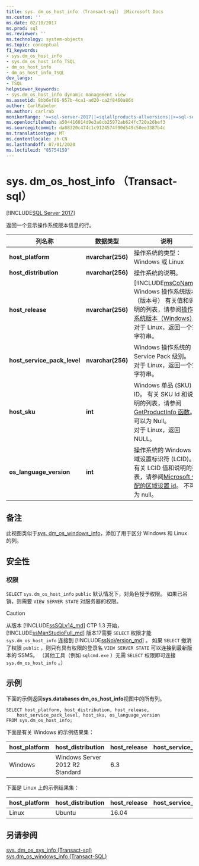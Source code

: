 ```yaml
---
title: sys. dm_os_host_info （Transact-sql） |Microsoft Docs
ms.custom: ''
ms.date: 02/10/2017
ms.prod: sql
ms.reviewer: ''
ms.technology: system-objects
ms.topic: conceptual
f1_keywords:
- sys.dm_os_host_info
- sys.dm_os_host_info_TSQL
- dm_os_host_info
- dm_os_host_info_TSQL
dev_langs:
- TSQL
helpviewer_keywords:
- sys.dm_os_host_info dynamic management view
ms.assetid: 9bb6ef86-957b-4ca1-ad20-ca2f8460a86d
author: CarlRabeler
ms.author: carlrab
monikerRange: '>=sql-server-2017||=sqlallproducts-allversions||>=sql-server-linux-2017||=azuresqldb-mi-current'
ms.openlocfilehash: a504416014d9e3a0cb25972ab624fc720a26bef3
ms.sourcegitcommit: da88320c474c1c9124574f90d549c50ee3387b4c
ms.translationtype: MT
ms.contentlocale: zh-CN
ms.lasthandoff: 07/01/2020
ms.locfileid: "85754159"
---
```

# <a name="sysdm_os_host_info-transact-sql"></a>sys. dm_os_host_info （Transact-sql）
[!INCLUDE[SQL Server 2017](../../includes/applies-to-version/sqlserver2017.md)]

返回一个显示操作系统版本信息的行。  
  
|列名称 |数据类型 |说明 |  
|-----------------|---------------|-----------------|  
|**host_platform** |**nvarchar(256)** |操作系统的类型： Windows 或 Linux |
|**host_distribution** |**nvarchar(256)** |操作系统的说明。 |
|**host_release**|**nvarchar(256)**|[!INCLUDE[msCoName](../../includes/msconame-md.md)] Windows 操作系统版本（版本号） 有关值和说明的列表，请参阅[操作系统版本（Windows）](/windows/desktop/SysInfo/operating-system-version)。 <br> 对于 Linux，返回一个空字符串。 |  
|**host_service_pack_level**|**nvarchar(256)**|Windows 操作系统的 Service Pack 级别。 <br> 对于 Linux，返回一个空字符串。 |  
|**host_sku**|**int**|Windows 单品 (SKU) ID。 有关 SKU Id 和说明的列表，请参阅[GetProductInfo 函数](https://msdn.microsoft.com/library/ms724358.aspx)。 可以为 Null。 <br> 对于 Linux，返回 NULL。 |  
|**os_language_version**|**int**|操作系统的 Windows 区域设置标识符 (LCID)。 有关 LCID 值和说明的列表，请参阅[Microsoft 分配的区域设置 id](https://go.microsoft.com/fwlink/?LinkId=208080)。 不可为 null。|  

## <a name="remarks"></a>备注  
此视图类似于[sys. dm_os_windows_info](../../relational-databases/system-dynamic-management-views/sys-dm-os-windows-info-transact-sql.md)，添加了用于区分 Windows 和 Linux 的列。
  
## <a name="security"></a>安全性  
  
### <a name="permissions"></a>权限  
`SELECT` `sys.dm_os_host_info` `public` 默认情况下，对角色授予权限。 如果已吊销，则需要 `VIEW SERVER STATE` 对服务器的权限。   
 
> [!CAUTION]
>  从版本 [!INCLUDE[ssSQLv14_md](../../includes/sssqlv14-md.md)] CTP 1.3 开始， [!INCLUDE[ssManStudioFull_md](../../includes/ssmanstudiofull-md.md)] 版本17需要 `SELECT` 权限才能 `sys.dm_os_host_info` 连接到 [!INCLUDE[ssNoVersion_md](../../includes/ssnoversion-md.md)] 。 如果 `SELECT` 撤消了权限 `public` ，则只有具有权限的登录名 `VIEW SERVER STATE` 可以连接到最新版本的 SSMS。 （其他工具（例如 `sqlcmd.exe` ）无需 `SELECT` 权限即可连接 `sys.dm_os_host_info` 。）

  
## <a name="examples"></a>示例  
 下面的示例返回**sys.databases dm_os_host_info**视图中的所有列。  
  
```  
SELECT host_platform, host_distribution, host_release, 
    host_service_pack_level, host_sku, os_language_version  
FROM sys.dm_os_host_info;  
```  

下面是有关 Windows 的示例结果集：
 
 |host_platform |host_distribution |host_release |host_service_pack_level |host_sku |os_language_version |
 |----- |----- |----- |----- |----- |----- |
 |Windows   |Windows Server 2012 R2 Standard    |6.3    |   |7  |2052 |  

下面是 Linux 上的示例结果集：
 
 |host_platform |host_distribution |host_release |host_service_pack_level |host_sku |os_language_version |
 |----- |----- |----- |----- |----- |----- |
 |Linux |Ubuntu |16.04  |   |Null   |2052 |  

  
## <a name="see-also"></a>另请参阅  
 [sys. dm_os_sys_info &#40;Transact-sql&#41;](../../relational-databases/system-dynamic-management-views/sys-dm-os-sys-info-transact-sql.md)   
 [sys.dm_os_windows_info (Transact-SQL)](../../relational-databases/system-dynamic-management-views/sys-dm-os-windows-info-transact-sql.md)  
 

